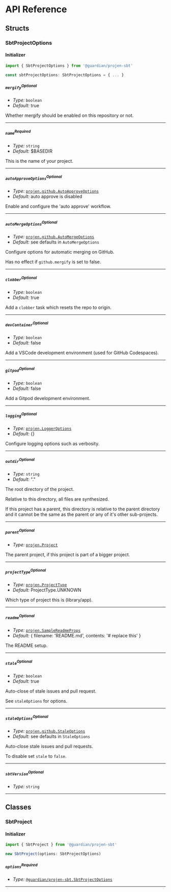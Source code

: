# API Reference <a name="API Reference"></a>


## Structs <a name="Structs"></a>

### SbtProjectOptions <a name="@guardian/projen-sbt.SbtProjectOptions"></a>

#### Initializer <a name="[object Object].Initializer"></a>

```typescript
import { SbtProjectOptions } from '@guardian/projen-sbt'

const sbtProjectOptions: SbtProjectOptions = { ... }
```

##### `mergify`<sup>Optional</sup> <a name="@guardian/projen-sbt.SbtProjectOptions.property.mergify"></a>

- *Type:* `boolean`
- *Default:* true

Whether mergify should be enabled on this repository or not.

---

##### `name`<sup>Required</sup> <a name="@guardian/projen-sbt.SbtProjectOptions.property.name"></a>

- *Type:* `string`
- *Default:* $BASEDIR

This is the name of your project.

---

##### `autoApproveOptions`<sup>Optional</sup> <a name="@guardian/projen-sbt.SbtProjectOptions.property.autoApproveOptions"></a>

- *Type:* [`projen.github.AutoApproveOptions`](#projen.github.AutoApproveOptions)
- *Default:* auto approve is disabled

Enable and configure the 'auto approve' workflow.

---

##### `autoMergeOptions`<sup>Optional</sup> <a name="@guardian/projen-sbt.SbtProjectOptions.property.autoMergeOptions"></a>

- *Type:* [`projen.github.AutoMergeOptions`](#projen.github.AutoMergeOptions)
- *Default:* see defaults in `AutoMergeOptions`

Configure options for automatic merging on GitHub.

Has no effect if
`github.mergify` is set to false.

---

##### `clobber`<sup>Optional</sup> <a name="@guardian/projen-sbt.SbtProjectOptions.property.clobber"></a>

- *Type:* `boolean`
- *Default:* true

Add a `clobber` task which resets the repo to origin.

---

##### `devContainer`<sup>Optional</sup> <a name="@guardian/projen-sbt.SbtProjectOptions.property.devContainer"></a>

- *Type:* `boolean`
- *Default:* false

Add a VSCode development environment (used for GitHub Codespaces).

---

##### `gitpod`<sup>Optional</sup> <a name="@guardian/projen-sbt.SbtProjectOptions.property.gitpod"></a>

- *Type:* `boolean`
- *Default:* false

Add a Gitpod development environment.

---

##### `logging`<sup>Optional</sup> <a name="@guardian/projen-sbt.SbtProjectOptions.property.logging"></a>

- *Type:* [`projen.LoggerOptions`](#projen.LoggerOptions)
- *Default:* {}

Configure logging options such as verbosity.

---

##### `outdir`<sup>Optional</sup> <a name="@guardian/projen-sbt.SbtProjectOptions.property.outdir"></a>

- *Type:* `string`
- *Default:* "."

The root directory of the project.

Relative to this directory, all files are synthesized.

If this project has a parent, this directory is relative to the parent
directory and it cannot be the same as the parent or any of it's other
sub-projects.

---

##### `parent`<sup>Optional</sup> <a name="@guardian/projen-sbt.SbtProjectOptions.property.parent"></a>

- *Type:* [`projen.Project`](#projen.Project)

The parent project, if this project is part of a bigger project.

---

##### `projectType`<sup>Optional</sup> <a name="@guardian/projen-sbt.SbtProjectOptions.property.projectType"></a>

- *Type:* [`projen.ProjectType`](#projen.ProjectType)
- *Default:* ProjectType.UNKNOWN

Which type of project this is (library/app).

---

##### `readme`<sup>Optional</sup> <a name="@guardian/projen-sbt.SbtProjectOptions.property.readme"></a>

- *Type:* [`projen.SampleReadmeProps`](#projen.SampleReadmeProps)
- *Default:* { filename: 'README.md', contents: '# replace this' }

The README setup.

---

##### `stale`<sup>Optional</sup> <a name="@guardian/projen-sbt.SbtProjectOptions.property.stale"></a>

- *Type:* `boolean`
- *Default:* true

Auto-close of stale issues and pull request.

See `staleOptions` for options.

---

##### `staleOptions`<sup>Optional</sup> <a name="@guardian/projen-sbt.SbtProjectOptions.property.staleOptions"></a>

- *Type:* [`projen.github.StaleOptions`](#projen.github.StaleOptions)
- *Default:* see defaults in `StaleOptions`

Auto-close stale issues and pull requests.

To disable set `stale` to `false`.

---

##### `sbtVersion`<sup>Optional</sup> <a name="@guardian/projen-sbt.SbtProjectOptions.property.sbtVersion"></a>

- *Type:* `string`

---

## Classes <a name="Classes"></a>

### SbtProject <a name="@guardian/projen-sbt.SbtProject"></a>

#### Initializer <a name="@guardian/projen-sbt.SbtProject.Initializer"></a>

```typescript
import { SbtProject } from '@guardian/projen-sbt'

new SbtProject(options: SbtProjectOptions)
```

##### `options`<sup>Required</sup> <a name="@guardian/projen-sbt.SbtProject.parameter.options"></a>

- *Type:* [`@guardian/projen-sbt.SbtProjectOptions`](#@guardian/projen-sbt.SbtProjectOptions)

---






